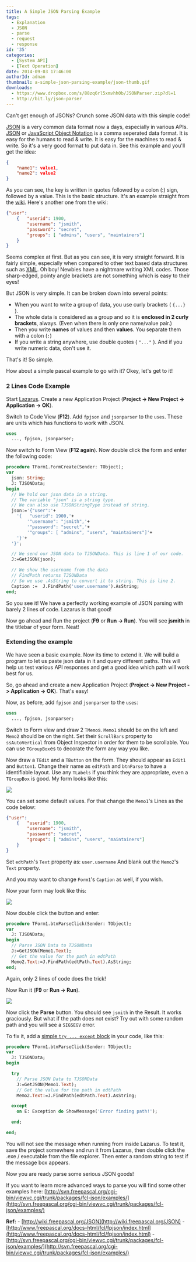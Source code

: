 ```yaml
---
title: A Simple JSON Parsing Example
tags:
  - Explanation
  - JSON
  - parse
  - request
  - response
id: '35'
categories:
  - [System API]
  - [Text Operation]
date: 2014-09-03 17:46:00
authorId: adnan
thumbnail: a-simple-json-parsing-example/json-thumb.gif
downloads:
  - https://www.dropbox.com/s/88zq6rl5xmvhh0b/JSONParser.zip?dl=1
  - http://bit.ly/json-parser
---
```


Can't get enough of JSONs? Crunch some JSON data with this simple code!
<!-- more -->


[JSON](http://wiki.freepascal.org/JSON) is a very common data format now a days, especially in various APIs. [JSON](http://en.wikipedia.org/wiki/JSON) or [JavaScript Object Notation](http://www.json.org/) is a comma seperated data format. It is easy for the humans to read & write. It is easy for the machines to read & write. So it's a very good format to put data in. See this example and you'll get the idea:

```json
{
    "name1": value1,
    "name2": value2
}
```

As you can see, the key is written in quotes followed by a colon (:) sign, followed by a value. This is the basic structure. It's an example straight from the [wiki](http://wiki.freepascal.org/JSON). Here's another one from the wiki:

```json
{"user":
    {   "userid": 1900,
        "username": "jsmith",
        "password": "secret",
        "groups": [ "admins", "users", "maintainers"]
    }
}
```

Seems complex at first. But as you can see, it is very straight forward. It is fairly simple, especially when compared to other text based data structures such as [XML](http://wiki.freepascal.org/XML_Tutorial). Oh boy! Newbies have a nightmare writing XML codes. Those sharp-edged, pointy angle brackets are not something which is easy to their eyes!

But JSON is very simple. It can be broken down into several points:

- When you want to write a group of data, you use curly brackets ( `{...}` ).
- The whole data is considered as a group and so it is **enclosed in 2 curly brackets**, always. (Even when there is only one name/value pair.)
- Then you write **names** of values and then **values**. You separate them with a colon (`:`)
- If you write a string anywhere, use double quotes ( `"..."` ). And if you write numeric data, don't use it.


That's it! So simple.

How about a simple pascal example to go with it? Okey, let's get to it!


### 2 Lines Code Example

Start [Lazarus](http://lazarus.freepascal.org/). Create a new Application Project (**Project -> New Project -> Application -> OK**).

Switch to Code View (**F12**). Add `fpjson` and `jsonparser` to the `uses`. These are units which has functions to work with JSON.

```pascal
uses
  ..., fpjson, jsonparser;
```

Now switch to Form View (**F12 again**). Now double click the form and enter the following code:

```pascal
procedure TForm1.FormCreate(Sender: TObject);
var
  json: String;
  J: TJSONData;
begin
  // We hold our json data in a string.
  // The variable "json" is a string type.
  // We can also use TJSONStringType instead of string.
  json:='{"user":'+
    '{   "userid": 1900,'+
        '"username": "jsmith",'+
        '"password": "secret",'+
        '"groups": [ "admins", "users", "maintainers"]'+
    '}'+
  '}';

  // We send our JSON data to TJSONData. This is line 1 of our code.
  J:=GetJSON(json);

  // We show the username from the data
  // FindPath returns TJSONData
  // So we use .AsString to convert it to string. This is line 2.
  Caption :=  J.FindPath('user.username').AsString;
end;
```

So you see it! We have a perfectly working example of JSON parsing with barely 2 lines of code. Lazarus is that good!

Now go ahead and Run the project (**F9** or **Run -> Run**). You will see **jsmith** in the titlebar of your form. Neat!


### Extending the example

We have seen a basic example. Now its time to extend it. We will build a program to let us paste json data in it and query different paths. This will help us test various API responses and get a good idea which path will work best for us.

So, go ahead and create a new Application Project (**Project -> New Project -> Application -> OK**). That's easy!

Now, as before, add `fpjson` and `jsonparser` to the `uses`:

```pascal
uses
  ..., fpjson, jsonparser;
```

Switch to Form view and draw 2 `TMemo`s. `Memo1` should be on the left and `Memo2` should be on the right. Set their `ScrollBars` property to `ssAutoVertical` from Object Inspector in order for them to be scrollable. You can use `TGroupBox`es to decorate the form any way you like.

Now draw a `TEdit` and a `TButton` on the form. They should appear as `Edit1` and `Button1`. Change their name as `edtPath` and `btnParse` to have a identifiable layout. Use any `TLabels` if you think they are appropriate, even a `TGroupBox` is good. My form looks like this:


![](a-simple-json-parsing-example/JSON-parser-1.gif)


You can set some default values. For that change the `Memo1`'s Lines as the code below:

```json
{"user":
    {   "userid": 1900,
        "username": "jsmith",
        "password": "secret",
        "groups": [ "admins", "users", "maintainers"]
    }
}
```

Set `edtPath`'s `Text` property as: `user.username`
And blank out the `Memo2`'s `Text` property.

And you may want to change `Form1`'s `Caption` as well, if you wish.

Now your form may look like this:


![](a-simple-json-parsing-example/JSON-parser-2.gif)


Now double click the button and enter:

```pascal
procedure TForm1.btnParseClick(Sender: TObject);
var
  J: TJSONData;
begin
  // Parse JSON Data to TJSONData
  J:=GetJSON(Memo1.Text);
  // Get the value for the path in edtPath
  Memo2.Text:=J.FindPath(edtPath.Text).AsString;
end;
```

Again, only 2 lines of code does the trick!

Now Run it (**F9** or **Run -> Run**).


![](a-simple-json-parsing-example/JSON-parser-cross-platform-lazarus.gif)


Now click the **Parse** button. You should see `jsmith` in the Result. It works graciously. But what if the path does not exist? Try out with some random path and you will see a `SIGSEGV` error.

To fix it, add a [simple `try ... except` block](http://wiki.freepascal.org/Logging_exceptions#Manual_exception_handling) in your code, like this:

```pascal
procedure TForm1.btnParseClick(Sender: TObject);
var
  J: TJSONData;
begin

  try
    // Parse JSON Data to TJSONData
    J:=GetJSON(Memo1.Text);
    // Get the value for the path in edtPath
    Memo2.Text:=J.FindPath(edtPath.Text).AsString;

  except
    on E: Exception do ShowMessage('Error finding path!');

  end;

end;
```

You will not see the message when running from inside Lazarus. To test it, save the project somewhere and run it from Lazarus, then double click the .exe / executable from the file explorer. Then enter a random string to test if the message box appears.

Now you are ready parse some serious JSON goods!

If you want to learn more advanced ways to parse you will find some other examples here: [http://svn.freepascal.org/cgi-bin/viewvc.cgi/trunk/packages/fcl-json/examples/](http://svn.freepascal.org/cgi-bin/viewvc.cgi/trunk/packages/fcl-json/examples/)


**Ref:**
\- [http://wiki.freepascal.org/JSON](http://wiki.freepascal.org/JSON)
\- [http://www.freepascal.org/docs-html/fcl/fpjson/index.html](http://www.freepascal.org/docs-html/fcl/fpjson/index.html)
\- [http://svn.freepascal.org/cgi-bin/viewvc.cgi/trunk/packages/fcl-json/examples/](http://svn.freepascal.org/cgi-bin/viewvc.cgi/trunk/packages/fcl-json/examples/)
